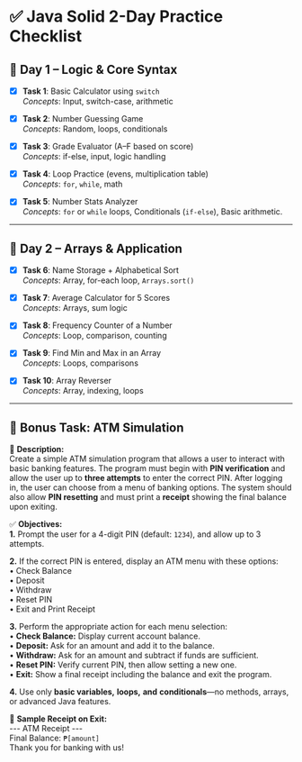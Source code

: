 # ✅ Java Solid 2-Day Practice Checklist

## 📅 Day 1 – Logic & Core Syntax

- [x] **Task 1**: Basic Calculator using `switch`  
  _Concepts_: Input, switch-case, arithmetic

- [x] **Task 2**: Number Guessing Game  
  _Concepts_: Random, loops, conditionals

- [x] **Task 3**: Grade Evaluator (A–F based on score)  
  _Concepts_: if-else, input, logic handling

- [x] **Task 4**: Loop Practice (evens, multiplication table)  
  _Concepts_: `for`, `while`, math

- [x] **Task 5**: Number Stats Analyzer  
  _Concepts_: `for` or `while` loops, Conditionals (`if-else`), Basic arithmetic.

---

## 📅 Day 2 – Arrays & Application

- [x] **Task 6**: Name Storage + Alphabetical Sort  
  _Concepts_: Array, for-each loop, `Arrays.sort()`

- [x] **Task 7**: Average Calculator for 5 Scores  
  _Concepts_: Arrays, sum logic

- [x] **Task 8**: Frequency Counter of a Number  
  _Concepts_: Loop, comparison, counting

- [x] **Task 9**: Find Min and Max in an Array  
  _Concepts_: Loops, comparisons

- [x] **Task 10**: Array Reverser  
  _Concepts_: Array, indexing, loops

---

## 🔐 Bonus Task: ATM Simulation

📝 **Description:**  
Create a simple ATM simulation program that allows a user to interact with basic banking features. The program must begin with **PIN verification** and allow the user up to **three attempts** to enter the correct PIN. After logging in, the user can choose from a menu of banking options. The system should also allow **PIN resetting** and must print a **receipt** showing the final balance upon exiting.

✅ **Objectives:**  
**1.** Prompt the user for a 4-digit PIN (default: `1234`), and allow up to 3 attempts.

**2.** If the correct PIN is entered, display an ATM menu with these options:  
  • Check Balance  
  • Deposit  
  • Withdraw  
  • Reset PIN  
  • Exit and Print Receipt  

**3.** Perform the appropriate action for each menu selection:  
  • **Check Balance:** Display current account balance.  
  • **Deposit:** Ask for an amount and add it to the balance.  
  • **Withdraw:** Ask for an amount and subtract if funds are sufficient.  
  • **Reset PIN:** Verify current PIN, then allow setting a new one.  
  • **Exit:** Show a final receipt including the balance and exit the program.  

**4.** Use only **basic variables,** **loops,** **and** **conditionals**—no methods, arrays, or advanced Java features.

📌 **Sample Receipt on Exit:**  
--- ATM Receipt ---  
Final Balance: `₱[amount]`  
Thank you for banking with us!  